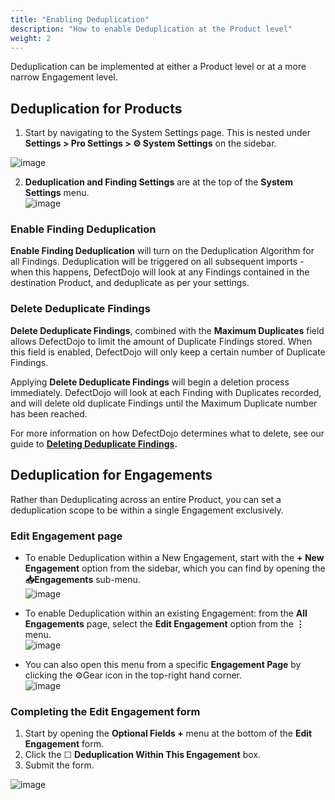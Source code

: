 ```yaml
---
title: "Enabling Deduplication"
description: "How to enable Deduplication at the Product level"
weight: 2
---
```


Deduplication can be implemented at either a Product level or at a more narrow Engagement level.

## Deduplication for Products

1. Start by navigating to the System Settings page. This is nested under **Settings \> Pro Settings \> ⚙️ System Settings** on the sidebar.

![image](images/Enabling_Product-Level_Deduplication.png)

2. **Deduplication and Finding Settings** are at the top of the **System Settings** menu.  
​
![image](images/Enabling_Product-Level_Deduplication_2.png)

### Enable Finding Deduplication

**Enable Finding Deduplication** will turn on the Deduplication Algorithm for all Findings. Deduplication will be triggered on all subsequent imports \- when this happens, DefectDojo will look at any Findings contained in the destination Product, and deduplicate as per your settings. 

### Delete Deduplicate Findings

**Delete Deduplicate Findings**, combined with the **Maximum Duplicates** field allows DefectDojo to limit the amount of Duplicate Findings stored. When this field is enabled, DefectDojo will only keep a certain number of Duplicate Findings.

Applying **Delete Deduplicate Findings** will begin a deletion process immediately. DefectDojo will look at each Finding with Duplicates recorded, and will delete old duplicate Findings until the Maximum Duplicate number has been reached.

For more information on how DefectDojo determines what to delete, see our guide to **[Deleting Deduplicate Findings](../delete-deduplicate-findings/).**

## Deduplication for Engagements

Rather than Deduplicating across an entire Product, you can set a deduplication scope to be within a single Engagement exclusively.

### Edit Engagement page

* To enable Deduplication within a New Engagement, start with the **\+ New Engagement** option from the sidebar, which you can find by opening the **📥Engagements** sub\-menu.  
​
![image](images/Enabling_Deduplication_within_an_Engagement.png)

* To enable Deduplication within an existing Engagement: from the **All Engagements** page, select the **Edit Engagement** option from the **⋮** menu.   
​
![image](images/Enabling_Deduplication_within_an_Engagement_2.png)

* You can also open this menu from a specific **Engagement Page** by clicking the ⚙️Gear icon in the top\-right hand corner.  
​
![image](images/Enabling_Deduplication_within_an_Engagement_3.png)

### Completing the Edit Engagement form

1. Start by opening the **Optional Fields \+** menu at the bottom of the **Edit Engagement** form.
2. Click the ☐ **Deduplication Within This Engagement** box.
3. Submit the form.

![image](images/Enabling_Deduplication_within_an_Engagement_4.png)